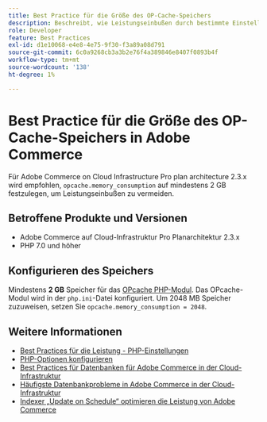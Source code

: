 ```yaml
---
title: Best Practice für die Größe des OP-Cache-Speichers
description: Beschreibt, wie Leistungseinbußen durch bestimmte Einstellungen der OPcache-Speichernutzung in Adobe Commerce-Projekten verhindert werden können.
role: Developer
feature: Best Practices
exl-id: d1e10068-e4e8-4e75-9f30-f3a89a08d791
source-git-commit: 6c0a9268cb3a3b2e76f4a389846e8407f0893b4f
workflow-type: tm+mt
source-wordcount: '138'
ht-degree: 1%

---
```


# Best Practice für die Größe des OP-Cache-Speichers in Adobe Commerce

Für Adobe Commerce on Cloud Infrastructure Pro plan architecture 2.3.x wird empfohlen, `opcache.memory_consumption` auf mindestens 2 GB festzulegen, um Leistungseinbußen zu vermeiden.

## Betroffene Produkte und Versionen

* Adobe Commerce auf Cloud-Infrastruktur Pro Planarchitektur 2.3.x
* PHP 7.0 und höher

## Konfigurieren des Speichers

Mindestens **2 GB** Speicher für das [OPcache PHP-Modul](https://www.php.net/manual/en/book.opcache.php). Das OPcache-Modul wird in der `php.ini`-Datei konfiguriert. Um 2048 MB Speicher zuzuweisen, setzen Sie `opcache.memory_consumption = 2048`.

## Weitere Informationen

* [Best Practices für die Leistung - PHP-Einstellungen](../../../performance/software.md#php-settings)
* [PHP-Optionen konfigurieren](https://experienceleague.adobe.com/en/docs/commerce-cloud-service/user-guide/configure/app/configure-app-yaml)
* [Best Practices für Datenbanken für Adobe Commerce in der Cloud-Infrastruktur](database-on-cloud.md)
* [Häufigste Datenbankprobleme in Adobe Commerce in der Cloud-Infrastruktur](../maintenance/resolve-database-performance-issues.md)
* [Indexer „Update on Schedule“ optimieren die Leistung von Adobe Commerce](../maintenance/indexer-configuration.md)
